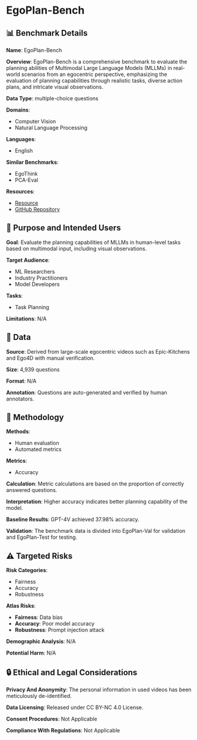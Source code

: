 # EgoPlan-Bench

## 📊 Benchmark Details

**Name**: EgoPlan-Bench

**Overview**: EgoPlan-Bench is a comprehensive benchmark to evaluate the planning abilities of Multimodal Large Language Models (MLLMs) in real-world scenarios from an egocentric perspective, emphasizing the evaluation of planning capabilities through realistic tasks, diverse action plans, and intricate visual observations.

**Data Type**: multiple-choice questions

**Domains**:
- Computer Vision
- Natural Language Processing

**Languages**:
- English

**Similar Benchmarks**:
- EgoThink
- PCA-Eval

**Resources**:
- [Resource](https://chenyi99.github.io/ego_plan/)
- [GitHub Repository](https://github.com/ChenYi99/EgoPlan)

## 🎯 Purpose and Intended Users

**Goal**: Evaluate the planning capabilities of MLLMs in human-level tasks based on multimodal input, including visual observations.

**Target Audience**:
- ML Researchers
- Industry Practitioners
- Model Developers

**Tasks**:
- Task Planning

**Limitations**: N/A

## 💾 Data

**Source**: Derived from large-scale egocentric videos such as Epic-Kitchens and Ego4D with manual verification.

**Size**: 4,939 questions

**Format**: N/A

**Annotation**: Questions are auto-generated and verified by human annotators.

## 🔬 Methodology

**Methods**:
- Human evaluation
- Automated metrics

**Metrics**:
- Accuracy

**Calculation**: Metric calculations are based on the proportion of correctly answered questions.

**Interpretation**: Higher accuracy indicates better planning capability of the model.

**Baseline Results**: GPT-4V achieved 37.98% accuracy.

**Validation**: The benchmark data is divided into EgoPlan-Val for validation and EgoPlan-Test for testing.

## ⚠️ Targeted Risks

**Risk Categories**:
- Fairness
- Accuracy
- Robustness

**Atlas Risks**:
- **Fairness**: Data bias
- **Accuracy**: Poor model accuracy
- **Robustness**: Prompt injection attack

**Demographic Analysis**: N/A

**Potential Harm**: N/A

## 🔒 Ethical and Legal Considerations

**Privacy And Anonymity**: The personal information in used videos has been meticulously de-identified.

**Data Licensing**: Released under CC BY-NC 4.0 License.

**Consent Procedures**: Not Applicable

**Compliance With Regulations**: Not Applicable
